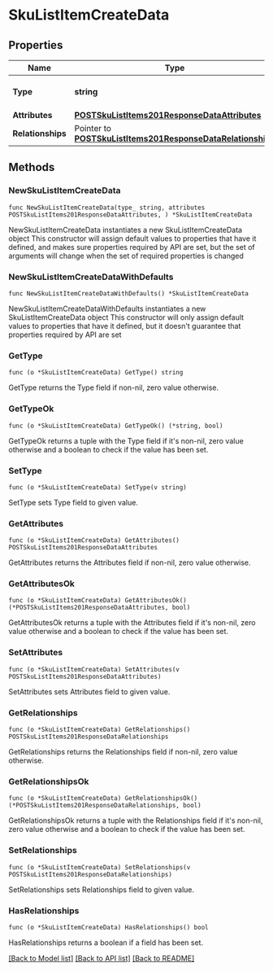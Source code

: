 # SkuListItemCreateData

## Properties

Name | Type | Description | Notes
------------ | ------------- | ------------- | -------------
**Type** | **string** | The resource&#39;s type | [default to "sku_list_items"]
**Attributes** | [**POSTSkuListItems201ResponseDataAttributes**](POSTSkuListItems201ResponseDataAttributes.md) |  | 
**Relationships** | Pointer to [**POSTSkuListItems201ResponseDataRelationships**](POSTSkuListItems201ResponseDataRelationships.md) |  | [optional] 

## Methods

### NewSkuListItemCreateData

`func NewSkuListItemCreateData(type_ string, attributes POSTSkuListItems201ResponseDataAttributes, ) *SkuListItemCreateData`

NewSkuListItemCreateData instantiates a new SkuListItemCreateData object
This constructor will assign default values to properties that have it defined,
and makes sure properties required by API are set, but the set of arguments
will change when the set of required properties is changed

### NewSkuListItemCreateDataWithDefaults

`func NewSkuListItemCreateDataWithDefaults() *SkuListItemCreateData`

NewSkuListItemCreateDataWithDefaults instantiates a new SkuListItemCreateData object
This constructor will only assign default values to properties that have it defined,
but it doesn't guarantee that properties required by API are set

### GetType

`func (o *SkuListItemCreateData) GetType() string`

GetType returns the Type field if non-nil, zero value otherwise.

### GetTypeOk

`func (o *SkuListItemCreateData) GetTypeOk() (*string, bool)`

GetTypeOk returns a tuple with the Type field if it's non-nil, zero value otherwise
and a boolean to check if the value has been set.

### SetType

`func (o *SkuListItemCreateData) SetType(v string)`

SetType sets Type field to given value.


### GetAttributes

`func (o *SkuListItemCreateData) GetAttributes() POSTSkuListItems201ResponseDataAttributes`

GetAttributes returns the Attributes field if non-nil, zero value otherwise.

### GetAttributesOk

`func (o *SkuListItemCreateData) GetAttributesOk() (*POSTSkuListItems201ResponseDataAttributes, bool)`

GetAttributesOk returns a tuple with the Attributes field if it's non-nil, zero value otherwise
and a boolean to check if the value has been set.

### SetAttributes

`func (o *SkuListItemCreateData) SetAttributes(v POSTSkuListItems201ResponseDataAttributes)`

SetAttributes sets Attributes field to given value.


### GetRelationships

`func (o *SkuListItemCreateData) GetRelationships() POSTSkuListItems201ResponseDataRelationships`

GetRelationships returns the Relationships field if non-nil, zero value otherwise.

### GetRelationshipsOk

`func (o *SkuListItemCreateData) GetRelationshipsOk() (*POSTSkuListItems201ResponseDataRelationships, bool)`

GetRelationshipsOk returns a tuple with the Relationships field if it's non-nil, zero value otherwise
and a boolean to check if the value has been set.

### SetRelationships

`func (o *SkuListItemCreateData) SetRelationships(v POSTSkuListItems201ResponseDataRelationships)`

SetRelationships sets Relationships field to given value.

### HasRelationships

`func (o *SkuListItemCreateData) HasRelationships() bool`

HasRelationships returns a boolean if a field has been set.


[[Back to Model list]](../README.md#documentation-for-models) [[Back to API list]](../README.md#documentation-for-api-endpoints) [[Back to README]](../README.md)


